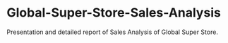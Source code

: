 # Global-Super-Store-Sales-Analysis
Presentation and detailed report of Sales Analysis of Global Super Store. 
